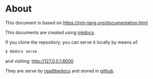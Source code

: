 # About
This document is based on https://nim-lang.org/documentation.html



This documents are created using [mkdocs](https://www.mkdocs.org/).

If you clone the repository, you can serve it locally by means of:
```bash
$ mkdocs serve
```
and visiting: http://127.0.0.1:8000

They are serve by [readthedocs](https://readthedocs.org/) and stored in [github](https://github.com).

